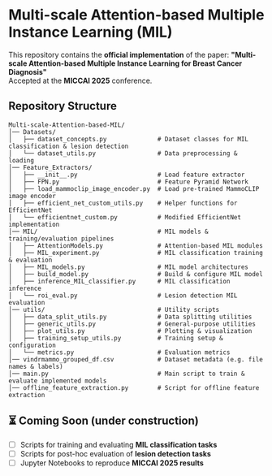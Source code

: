 # Multi-scale Attention-based Multiple Instance Learning (MIL)

This repository contains the **official implementation** of the paper:
**"Multi-scale Attention-based Multiple Instance Learning for Breast Cancer Diagnosis"**  
Accepted at the **MICCAI 2025** conference.

## Repository Structure

```plaintext
Multi-scale-Attention-based-MIL/
│── Datasets/                  
│   ├── dataset_concepts.py              # Dataset classes for MIL classification & lesion detection   
│   └── dataset_utils.py                 # Data preprocessing & loading    
│── Feature_Extractors/                   
│   ├── __init__.py                      # Load feature extractor  
│   ├── FPN.py                           # Feature Pyramid Network
│   ├── load_mammoclip_image_encoder.py  # Load pre-trained MammoCLIP image encoder   
│   ├── efficient_net_custom_utils.py    # Helper functions for EfficientNet 
│   └── efficientnet_custom.py           # Modified EfficientNet implementation 
│── MIL/                                 # MIL models & training/evaluation pipelines 
│   ├── AttentionModels.py               # Attention-based MIL modules   
│   ├── MIL_experiment.py                # MIL classification training & evaluation 
│   ├── MIL_models.py                    # MIL model architectures   
│   ├── build_model.py                   # Build & configure MIL model
│   ├── inference_MIL_classifier.py      # MIL classification inference   
│   └── roi_eval.py                      # Lesion detection MIL evaluation 
│── utils/                               # Utility scripts  
│   ├── data_split_utils.py              # Data splitting utilities    
│   ├── generic_utils.py                 # General-purpose utilities 
│   ├── plot_utils.py                    # Plotting & visualization 
│   ├── training_setup_utils.py          # Training setup & configuration
│   └── metrics.py                       # Evaluation metrics 
│── vindrmammo_grouped_df.csv            # Dataset metadata (e.g. file names & labels)  
│── main.py                              # Main script to train & evaluate implemented models 
│── offline_feature_extraction.py        # Script for offline feature extraction  
````

## ⏳ Coming Soon (under construction) 
- [ ] Scripts for training and evaluating **MIL classification tasks**
- [ ] Scripts for post-hoc evaluation of **lesion detection tasks**
- [ ] Jupyter Notebooks to reproduce **MICCAI 2025 results**
